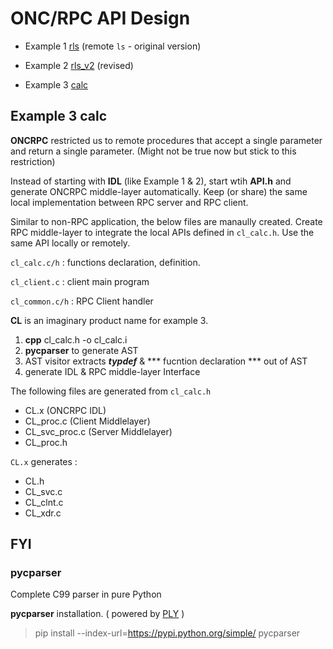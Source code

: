 # ONC/RPC API Design


- Example 1 [rls](https://github.com/phyunsj/oncrpc-api-design/tree/master/rls) (remote `ls` - original version)

- Example 2 [rls_v2](https://github.com/phyunsj/oncrpc-api-design/tree/master/rls_v2) (revised)

- Example 3 [calc](https://github.com/phyunsj/oncrpc-api-design/tree/master/calc)

## Example 3 calc

**ONCRPC** restricted us to remote procedures that accept a single parameter and return a single parameter. (Might not be true now but stick to this restriction)

Instead of starting with **IDL** (like Example 1 & 2), start wtih **API.h** and generate ONCRPC middle-layer  automatically. Keep (or share) the same local implementation between RPC server and RPC client.


Similar to non-RPC application, the below files are manaully created. Create RPC middle-layer to integrate the local APIs defined in `cl_calc.h`. Use the same API locally or remotely. 

`cl_calc.c/h` : functions declaration, definition.

`cl_client.c` : client main program

`cl_common.c/h` : RPC Client handler

**CL** is an imaginary product name for example 3. 


1. **cpp** cl_calc.h -o cl_calc.i
2. **pycparser** to generate AST
3. AST visitor extracts ***typdef*** & *** fucntion declaration *** out of AST
4. generate IDL & RPC middle-layer Interface

The following files are generated from `cl_calc.h`

- CL.x (ONCRPC IDL)
- CL_proc.c (Client Middlelayer)
- CL_svc_proc.c (Server Middlelayer)
- CL_proc.h

`CL.x` generates :

- CL.h
- CL_svc.c
- CL_clnt.c
- CL_xdr.c


## FYI

### pycparser

Complete C99 parser in pure Python

**pycparser** installation. ( powered by [PLY](https://github.com/dabeaz/ply) )

> pip install --index-url=https://pypi.python.org/simple/  pycparser 
